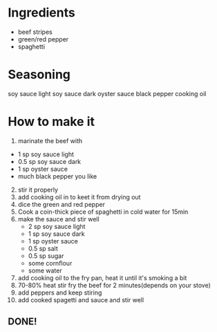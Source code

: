 # Ingredients
- beef stripes
- green/red pepper
- spaghetti

# Seasoning
soy sauce light
soy sauce dark
oyster sauce
black pepper
cooking oil

# How to make it
1. marinate the beef with 
 - 1 sp soy sauce light
 - 0.5 sp soy sauce dark
 - 1 sp oyster sauce
 - much black pepper you like
2. stir it properly
3. add cooking oil in to keet it from drying out
4. dice the green and red pepper
5. Cook a coin-thick piece of spaghetti in cold water for 15min
6. make the sauce and stir well
   - 2 sp soy sauce light
   - 1 sp soy sauce dark
   - 1 sp oyster sauce
   - 0.5 sp salt
   - 0.5 sp sugar
   - some cornflour
   - some water
7. add cooking oil to the fry pan, heat it until it's smoking a bit
8. 70-80% heat stir fry the beef for 2 minutes(depends on your stove)
9. add peppers and keep stiring
10. add cooked spagetti and sauce and stir well

## DONE!
